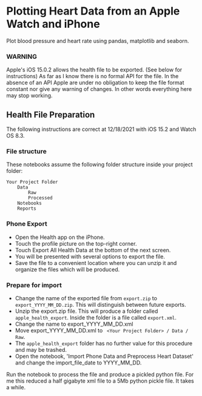 # Plotting Heart Data from an Apple Watch and iPhone


Plot blood pressure and heart rate using pandas, matplotlib and seaborn. 


### WARNING
Apple's iOS 15.0.2 allows the health file to be exported. (See below for instructions) As far as I know there is no formal API for the file. In the absence of an API Apple are under no obligation to keep the file format constant nor give any warning of changes. In other words everything here may stop working.

## Health File Preparation
The following instructions are correct at 12/18/2021 with iOS 15.2 and Watch OS 8.3.

### File structure
These notebooks assume the following folder structure inside your project folder:

```
Your Project Folder
    Data
        Raw
        Processed
    Notebooks
    Reports
```
### Phone Export
- Open the Health app on the iPhone. 
- Touch the profile picture on the top-right corner. 
- Touch Export All Health Data at the bottom of the next screen.
- You will be presented with several options to export the file. 
- Save the file to a convenient location where you can unzip it and organize the files which will be produced.


### Prepare for import
- Change the name of the exported file from `export.zip` to `export_YYYY_MM_DD.zip`. This will distinguish between future exports.
- Unzip the export.zip file. This will produce a folder called `apple_health_export`. Inside the folder is a file called `export.xml`. 
- Change the name to export_YYYY_MM_DD.xml
- Move export_YYYY_MM_DD.xml to ` <Your Project Folder> / Data / Raw`.
- The `apple_health_export` folder has no further value for this procedure and may be trashed.
- Open the notebook, 'Import Phone Data and Preprocess Heart Dataset' and change the import_file_date to YYYY_MM_DD.

Run the notebook to process the file and produce a pickled python file. For me this reduced a half gigabyte xml file to a 5Mb python pickle file. It takes a while.